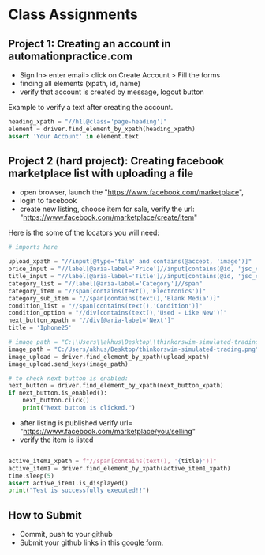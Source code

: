 # Class Assignments

## Project 1: Creating an account in automationpractice.com

- Sign In> enter email> click on Create Account > Fill the forms
- finding all elements (xpath, id, name)
- verify that account is created by message, logout button

Example to verify a text after creating the account.
```python
heading_xpath = "//h1[@class='page-heading']"
element = driver.find_element_by_xpath(heading_xpath)
assert 'Your Account' in element.text

```

## Project 2 (hard project): Creating facebook marketplace list with uploading a file

- open browser, launch the "https://www.facebook.com/marketplace",
- login to facebook
- create new listing, choose item for sale, verify the url: "https://www.facebook.com/marketplace/create/item"

Here is the some of the locators you will need:

```python
# imports here

upload_xpath = "//input[@type='file' and contains(@accept, 'image')]"
price_input = "//label[@aria-label='Price']//input[contains(@id, 'jsc_c_')]"
title_input = "//label[@aria-label='Title']//input[contains(@id, 'jsc_c_')]"
category_list = "//label[@aria-label='Category']//span"
category_item = "//span[contains(text(),'Electronics')]"
category_sub_item = "//span[contains(text(),'Blank Media')]"
condition_list = "//span[contains(text(),'Condition')]"
condition_option = "//div[contains(text(),'Used - Like New')]"
next_button_xpath = "//div[@aria-label='Next']"
title = 'Iphone25'

# image_path = "C:\\Users\\akhus\Desktop\\thinkorswim-simulated-trading.png"
image_path = "C:/Users/akhus/Desktop/thinkorswim-simulated-trading.png"
image_upload = driver.find_element_by_xpath(upload_xpath)
image_upload.send_keys(image_path)

# to check next button is enabled:
next_button = driver.find_element_by_xpath(next_button_xpath)
if next_button.is_enabled():
    next_button.click()
    print("Next button is clicked.")
```


- after listing is published verify url= "https://www.facebook.com/marketplace/you/selling"
- verify the item is listed

```python

active_item1_xpath = f"//span[contains(text(), '{title}')]"
active_item1 = driver.find_element_by_xpath(active_item1_xpath)
time.sleep(5)
assert active_item1.is_displayed()
print("Test is successfully executed!!")
```

## How to Submit
- Commit, push to your github
- Submit your github links in this [google form.](https://forms.gle/doeKiU6CkNdc4jm28)


